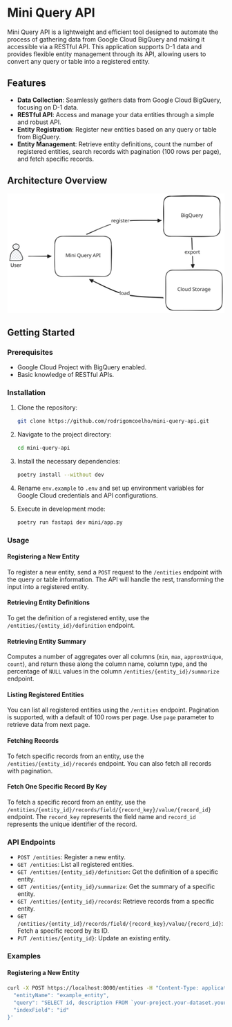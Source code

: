 # Mini Query API

Mini Query API is a lightweight and efficient tool designed to automate the process of gathering data from Google Cloud BigQuery and making it accessible via a RESTful API. This application supports D-1 data and provides flexible entity management through its API, allowing users to convert any query or table into a registered entity.

## Features

- **Data Collection**: Seamlessly gathers data from Google Cloud BigQuery, focusing on D-1 data.
- **RESTful API**: Access and manage your data entities through a simple and robust API.
- **Entity Registration**: Register new entities based on any query or table from BigQuery.
- **Entity Management**: Retrieve entity definitions, count the number of registered entities, search records with pagination (100 rows per page), and fetch specific records.

## Architecture Overview

![image info](./assets/architecture.svg)

## Getting Started

### Prerequisites

- Google Cloud Project with BigQuery enabled.
- Basic knowledge of RESTful APIs.

### Installation

1. Clone the repository:

    ```sh
    git clone https://github.com/rodrigomcoelho/mini-query-api.git
    ```

2. Navigate to the project directory:

    ```sh
    cd mini-query-api
    ```

3. Install the necessary dependencies:

    ```sh
    poetry install --without dev
    ```

4. Rename `env.example` to `.env` and set up environment variables for Google Cloud credentials and API configurations.

5. Execute in development mode:

    ```sh
    poetry run fastapi dev mini/app.py
    ```

### Usage

#### Registering a New Entity

To register a new entity, send a `POST` request to the `/entities` endpoint with the query or table information. The API will handle the rest, transforming the input into a registered entity.

#### Retrieving Entity Definitions

To get the definition of a registered entity, use the `/entities/{entity_id}/definition` endpoint.

#### Retrieving Entity Summary

Computes a number of aggregates over all columns (`min`, `max`, `approxUnique`, `count`), and return these along the column name, column type, and the percentage of `NULL` values in the column `/entities/{entity_id}/summarize` endpoint.

#### Listing Registered Entities

You can list all registered entities using the `/entities` endpoint. Pagination is supported, with a default of 100 rows per page. Use `page` parameter to retrieve data from next page.

#### Fetching Records

To fetch specific records from an entity, use the `/entities/{entity_id}/records` endpoint. You can also fetch all records with pagination.

#### Fetch One Specific Record By Key

To fetch a specific record from an entity, use the `/entities/{entity_id}/records/field/{record_key}/value/{record_id}` endpoint. The `record_key` represents the field name and `record_id` represents the unique identifier of the record.

### API Endpoints

- `POST /entities`: Register a new entity.
- `GET /entities`: List all registered entities.
- `GET /entities/{entity_id}/definition`: Get the definition of a specific entity.
- `GET /entities/{entity_id}/summarize`: Get the summary of a specific entity.
- `GET /entities/{entity_id}/records`: Retrieve records from a specific entity.
- `GET /entities/{entity_id}/records/field/{record_key}/value/{record_id}`: Fetch a specific record by its ID.
- `PUT /entities/{entity_id}`: Update an existing entity.

### Examples

#### Registering a New Entity

```bash
curl -X POST https://localhost:8000/entities -H "Content-Type: application/json" -d '{
  "entityName": "example_entity",
  "query": "SELECT id, description FROM `your-project.your-dataset.your-table`",
  "indexField": "id"
}'
